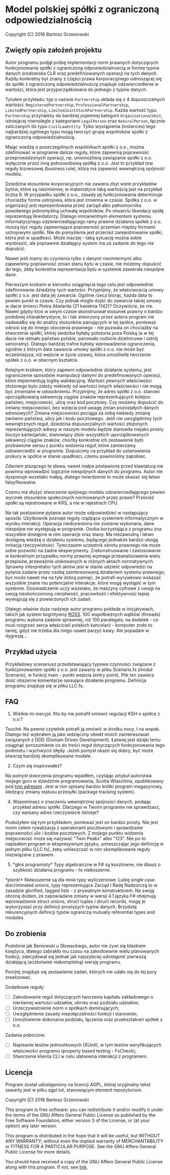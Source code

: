 # Model polskiej spółki z ograniczoną odpowiedzialnością
Copyright (C) 2016  Bartosz Grzesiowski

## Zwięzły opis założeń projektu
Autor programu podjął próbę implementacji norm prawnych dotyczących funkcjonowania spółki z ograniczoną odpowiedzialnością
w formie typów danych środowiska CLR oraz predefiniowanych operacji na tych danych. Każdy konkretny byt znany z części prawa korporacyjnego
odnoszącej się do spółki z ograniczoną odpowiedzialnością znajduje odzwierciedlenie w wartości, która jest przyporządkowana do jednego
z typów danych.

Tytułem przykładu: typ o nazwie `Partnership` składa się z 4 dopuszczalnych wartości: `RegisteredPartnership`, `ProfessionalPartnership`,
`LimitedPartnership`, `LimitedJointStockPartnership`. Każda wartość typu `Partnership` przynależy do bardziej pojemnej kategorii
`OrganizationalUnit`, istniejącej równolegle z kategoriami `LegalPerson` oraz `NaturalPerson`, łącznie zaliczanych do typu
`CivilLawEntity`. Tylko wystąpienia (instances) tego najbardziej ogólnego typu mogą tworzyć grupę wspólników spółki z ograniczoną
odpowiedzialnością.

Mając wiedzę o poszczególnych wspólnikach spółki z o.o., można zdefiniować w programie dalsze reguły, które zapewnią poprawność
przeprowadzonych operacji, np. uniemożliwią zawiązanie spółki z o.o. wyłącznie przez inną jednoosobową spółkę z o.o. Jest to
przykład tzw. reguły biznesowej (business rule), która ma zapewnić wewnętrzną spójność modelu.

Dziedzina stosunków korporacyjnych nie zawiera zbyt wiele przykładów bytów, które są niezmienne; w matematyce taką wartością jest
na przykład liczba 9. W przypadku spółki z o.o., zasady jej funkcjonowania determinuje chociażby forma ustrojowa, która jest zmienna
w czasie. Spółka z o.o. w organizacji jest reprezentowana przez zarząd albo pełnomocnika powołanego jednomyślną uchwałą wspólników.
Po otwarciu likwidacji spółę reprezentują likwidatorzy. Dlatego immanentnym elementem systemu informatycznego odzwierciedlającego
ramy prawne działania spółek z o.o. muszą być reguły zapewniające poprawność przemian między formami ustrojowymi spółki. Nie do
pomyślenia jest przecież zarejestrowanie spółki, która jest w upadłości. Może inaczej - taką sytuację można sobie wyobrazić, ale
poprawnie działający system ma za zadanie do tego nie dopuścić.

Nawet jeśli mamy do czynienia tylko z danymi niezmiennymi albo zapewnimy poprawność zmian stanu bytu w czasie, nie możemy dopuścić
do tego, żeby konkretna reprezentacja bytu w systemie zawierała niespójne dane.

Pierwszym krokiem w kierunku osiągnięcia tego celu jest odpowiednie zdefiniowanie dziedziny tych wartości. Przyjmijmy, że właściwością
umowy spółki z o.o. jest data jej zawarcia. Ogólnie rzecz biorąc, każda data to pewien punkt w czasie. Czy jednak mogło dojść do zawarcia
takiej umowy w dacie śmierci Piotra Abelarda (21 kwietnia 1142)? Oczywiście, że nie. Nawet gdyby ktoś w owym czasie skonstruował stosunek
prawny o bardzo podobnej charakterystyce, to i tak stworzony przez autora program nie nadawałby się do analizy stosunków panujących w tej
spółce, ponieważ odnosi się do innego otoczenia prawnego - nie pozwala on chociażby na stworzenie spółki, której siedziba byłaby położona
poza Polską (a w tej dacie nie istniało państwo polskie, panowało rozbicie dzielnicowe i ustrój senioralny). Dlatego bardziej trafne byłoby
wprowadzenie ograniczenia, zgodnie z którym data zawarcia umowy spółki z o.o. nie może być wcześniejsza, niż wejście w życie ustawy,
która umożliwiła tworzenie spółek z o.o. w obecnym kształcie.

Kolejnym krokiem, który zapewni odpowiednie działanie systemu, jest ograniczenie sposobów manipulacji danymi do predefiniowanych operacji,
które implementują logikę walidacyjną. Wartość pewnych właściwości złożonego bytu zależy niekiedy od wartości innych właściwości i nie
mogą być zmieniane w odosobnieniu. Przyjmijmy, że adres spółki z o.o. stanowi uporządkowaną sekwencję ciągów znaków reprezentujących
kolejno: państwo, miejscowość, ulicę oraz kod pocztowy. Czy możemy dopuścić do zmiany miejscowości, bez wzięcia pod uwagę zmian pozostałych
danych adresowych? Zmiana miejscowości pociąga za sobą niekiedy zmianę zarówno państwa, ulicy jak i kodu pocztowego. Jeśli nie uwzględnimy
tych wewnętrznych reguł, dziedzina dopuszczalnych wartości złożonych reprezentujących adresy w naszym modelu będzie stanowiła niejako
prosty iloczyn kartezjański, stanowiący zbiór wszystkich uporządkowanych sekwencji ciągów znaków, choćby konkretne ich zestawienie było
pozbawione sensu z punktu widzenia reguł, które zamierzamy odzwierciedlić w programie. Dopuścimy na przykład do ustanowienia prokury
w spółce w stanie upadłości, czemu powinniśmy zapobiec.

Zdaniem piszącego te słowa, nawet małpa postawiona przed klawiaturą nie powinna wprowadzić logicznie niespójnych
danych do programu. Autor nie dysponuje wszelako małpą, dlatego twierdzenie to może okazać się łatwo falsyfikowalne.

Czemu ma służyć stworzenie spójnego modelu odzwierciedlającego pewien wycinek stosunków społecznych normowanych przez
prawo? Przecież spółki są rejestrowane w KRS, a nie w rejestrach CPU.

Na tak postawione pytanie autor może odpowiedzieć w następujący sposób. Użytkownik poznaje reguły rządzące systemem
informatycznym w wyniku interakcji. Operacja niedozwolona nie zostanie wykonana, dane niespójne nie występują w programie.
Osoba korzystająca z programu zna wszystkie dostępne w nim operacje oraz stany. Ma niezawodną i łatwo dostępną wiedzę o działaniu
systemu, będącego jednakże bardzo ubogą imitacją rzeczywistości. Tymczasem uczestnik obrotu prawnego nie może sobie pozwolić na
żadne eksperymenty. Zrekonstruowanie i zastosowanie w konkretnym przypadku normy prawnej wymaga przeanalizowania wielu przepisów,
przeważnie ulokowanych w różnych aktach normatywnych. Sprawny interpretator tych aktów jest w stanie udzielić odpowiedzi na pytania
zadane przez osobę zainteresowaną działaniem systemu prawnego; być może nawet ma na tyle dobrą pamięć, że potrafi wyrywkowo wskazać
wszystkie znane mu potencjalne interakcje, które mogą wystąpić w tym systemie. Doświadczenie uczy wszelako, że maszyny cyfrowe
z uwagi na swoją nieskończononą cierpliwość, pracowitość i efektywność lepiej wywiązują się z powierzonych ich zadań.

Dlatego właśnie duże nadzieje autor programu pokłada w inicjatywach, takich jak system kognitywny [ROSS](http://www.rossintelligence.com/).
100 współbieżnych wątków (threads) programu wykona zadanie sprawniej, niż 100 paralegals; na dodatek - co musi rozgrzać serca właścicieli
polskich kancelarii - komputer zrobi to taniej, gdyż nie trzeba dla niego nawet parzyć kawy. Ale popadam w dygresję...

## Przykład użycia
Przykładowy scenariusz przedstawiający typowe czynności związane z funkcjonowaniem spółki z o.o. jest zawarty w pliku Scenario.fs
(moduł Scenario), w funkcji main - punkt wejścia (entry point). Plik ten zawiera dość obszerne komentarze opisujące działanie programu.
Definicja programu znajduje się w pliku LLC.fs.

## FAQ
1. Wielkie mi mecyje. Kto by nie potrafił omówić regulacji KSH o spółce z o.o.?

Touché. Na pewno czytelnik potrafi ją omówić w środku nocy. I na wspak. Dlatego też wybrałem ją jako wdzięczny obiekt moich
zainteresowań związanych z DDD (Domain Driven Development). Łatwiej jest dzięki temu osiągnąć porozumienie co do treści reguł
dotyczących funkcjonowania tego podmiotu i wychwycić błędy. Jeżeli pomysł okaże się dobry, być może stworzę bardziej
skomplikowane modele.

2. Czym się inspirowałeś?

Na pomysł stworzenia programu wpadłem, czytając artykuł autorstwa mojego guru w dziedzinie programowania, Scotta Wlaschina, opublikowany
pod [tym adresem](https://fsharpforfunandprofit.com/posts/designing-with-types-representing-states/). Jest w nim opisany bardzo krótki
program magazynowy, śledzący zmiany statusu przesyłki (package tracking system).

4. Wspominasz o znaczeniu wewnętrznej spójności danych, podając przykład adresu spółki. Dlaczego w Twoim programie nie sprawdzasz, czy
wpisany adres rzeczywiście istnieje?

Posłużyłem się tym przykładem, ponieważ jest on bardzo prosty. Nie jest moim celem rywalizacja z operatorami pocztowymi i sprawdzanie
poprawności ulic i kodów pocztowych. Z mojego punktu widzenia miejscowość może się nazywać "Twin Peaks" albo "123". Nie po to napisałem
program w ekspresywnym języku, umieszczając jego definicję w jednym pliku (LLC.fs), żeby umieszczać w nim skomplikowane reguły niezwiązane
z prawem.

5. \*głos programisty\* Typy algebraiczne w F# są kosztowne, nie dbasz o szybkość działania programu - to niekoszerne.

\*plonk!\* Niekoszerne są dla mnie typy wyliczeniowe. Lubię single case discriminated unions, typy reprezentujące Zarząd i Radę Nadzorczą
to w zasadzie glorified, tagged lists - z prywatnym konstruktorem. Na swoją obronę dodam, że zapowiadane zmiany w wersji 4.1 języka F#
obejmują wprowadzenie struct unions, struct tuples i struct records, mogę je wykorzystać przy definicji prostszych typów danych. Brzydotę
rekurencyjnych definicji typów ograniczą mutually referential types and modules.

## Do zrobienia
Podobnie jak Beniowski u Słowackiego, autor nie żywi się blaskiem księżyca, dlatego zabrakło mu czasu na zakodowanie
wielu planowanych funkcji; zdecydował się jednak jak najszybciej udostępnić pierwszą działającą (aczkolwiek
niekompletną) wersję programu.

Poniżej znajduje się zestawienie zadań, których nie udało się do tej pory zrealizować.

Dodatkowe reguły:
* [ ] Zakodowanie reguł dotyczących tworzenia kapitału zakładowego o nierównej wartości udziałów, obrotu oraz podziału udziałów;
* [ ] Urzeczywistnienie norm o spółkach dominujących;
* [ ] Uwzględnienie zasady niepołączalności funkcji i stanowisk;
* [ ] Umożliwienie dokonania podziału, łączenia oraz przekształceń spółek z o.o.

Zadania poboczne:
* [ ] Napisanie testów jednostkowych (XUnit), w tym testów weryfikujących właściwości programu (property based 
testing - FsCheck);
* [ ] Stworzenie klienta CLI w celu ułatwienia interakcji z programem.

## Licencja
Program został udostępniony na licencji AGPL, której oryginalny tekst zawarty jest w pliku agpl.txt, stanowiącym
element repozytorium.

Copyright (C) 2016  Bartosz Grzesiowski

This program is free software: you can redistribute it and/or modify
it under the terms of the GNU Affero General Public License as published by
the Free Software Foundation, either version 3 of the License, or
(at your option) any later version.

This program is distributed in the hope that it will be useful,
but WITHOUT ANY WARRANTY; without even the implied warranty of
MERCHANTABILITY or FITNESS FOR A PARTICULAR PURPOSE.  See the
GNU Affero General Public License for more details.

You should have received a copy of the GNU Affero General Public License
along with this program.  If not, see [link](http://www.gnu.org/licenses/).